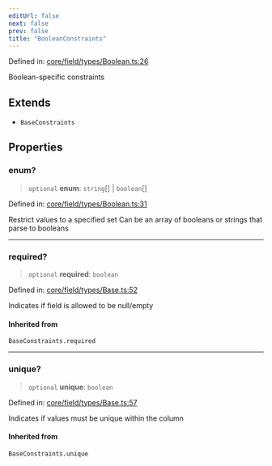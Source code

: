 ```yaml
---
editUrl: false
next: false
prev: false
title: "BooleanConstraints"
---
```


Defined in: [core/field/types/Boolean.ts:26](https://github.com/datisthq/dpkit/blob/5891634de8175d14853313e208ffbae144fd78eb/core/field/types/Boolean.ts#L26)

Boolean-specific constraints

## Extends

- `BaseConstraints`

## Properties

### enum?

> `optional` **enum**: `string`[] \| `boolean`[]

Defined in: [core/field/types/Boolean.ts:31](https://github.com/datisthq/dpkit/blob/5891634de8175d14853313e208ffbae144fd78eb/core/field/types/Boolean.ts#L31)

Restrict values to a specified set
Can be an array of booleans or strings that parse to booleans

***

### required?

> `optional` **required**: `boolean`

Defined in: [core/field/types/Base.ts:52](https://github.com/datisthq/dpkit/blob/5891634de8175d14853313e208ffbae144fd78eb/core/field/types/Base.ts#L52)

Indicates if field is allowed to be null/empty

#### Inherited from

`BaseConstraints.required`

***

### unique?

> `optional` **unique**: `boolean`

Defined in: [core/field/types/Base.ts:57](https://github.com/datisthq/dpkit/blob/5891634de8175d14853313e208ffbae144fd78eb/core/field/types/Base.ts#L57)

Indicates if values must be unique within the column

#### Inherited from

`BaseConstraints.unique`
